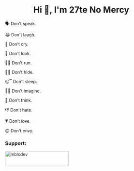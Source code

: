 <h1 align="center">Hi 👋, I'm 27te  No Mercy</h1>


🗣️ Don't speak.

😂 Don't laugh.

🥲 Don't cry.

🙈 Don't look.

🏃‍➡️ Don't run.

😶‍🌫️ Don't hide.

😴 Don't sleep.

😵‍💫 Don't imagine.

🤔 Don't think.

👎 Don't hate.

💗 Don't love.
  
🙃 Don't envy.


<h3 align="left">Support:</h3>
<p><a href="https://ko-fi.com/mblcdev"> <img align="left" src="https://cdn.ko-fi.com/cdn/kofi3.png?v=3" height="50" width="210" alt="mblcdev" /></a></p><br><br>
